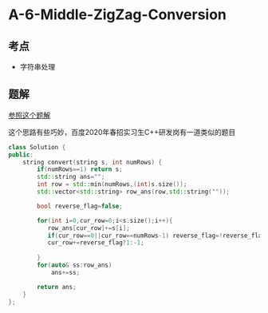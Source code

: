 # A-6-Middle-ZigZag-Conversion

## 考点

* 字符串处理

## 题解

[参照这个题解](https://leetcode-cn.com/problems/zigzag-conversion/solution/z-zi-xing-bian-huan-by-leetcode/)

这个思路有些巧妙，百度2020年春招实习生C++研发岗有一道类似的题目

```cpp
class Solution {
public:
    string convert(string s, int numRows) {
        if(numRows==1) return s;
        std::string ans="";
        int row = std::min(numRows,(int)s.size());
        std::vector<std::string> row_ans(row,std::string(""));

        bool reverse_flag=false;

        for(int i=0,cur_row=0;i<s.size();i++){
           row_ans[cur_row]+=s[i];
           if(cur_row==0||cur_row==numRows-1) reverse_flag=!reverse_flag;
           cur_row+=reverse_flag?1:-1;
           
        }
        for(auto& ss:row_ans)
            ans+=ss;

        return ans;
    }
};
```